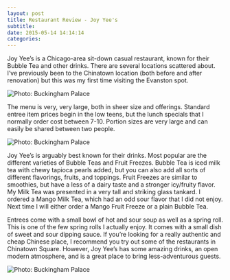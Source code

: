 ```yaml
---
layout: post
title: Restaurant Review - Joy Yee's
subtitle:
date: 2015-05-14 14:14:14
categories: 
---
```


Joy Yee’s is a Chicago-area sit-down casual restaurant, known for their Bubble Tea and other drinks. There are several locations scattered about. I’ve previously been to the Chinatown location (both before and after renovation) but this was my first time visiting the Evanston spot.

<img alt="Photo: Buckingham Palace" src="http://brianmlin.com/Images/2015.05.14/menu.jpg" style="max-width:630px;">

The menu is very, very large, both in sheer size and offerings. Standard entree item prices begin in the low teens, but the lunch specials that I normally order cost between 7-10. Portion sizes are very large and can easily be shared between two people.

<img alt="Photo: Buckingham Palace" src="http://brianmlin.com/Images/2015.05.14/drank.jpg" style="max-width:630px;">

Joy Yee’s is arguably best known for their drinks. Most popular are the different varieties of Bubble Teas and Fruit Freezes. Bubble Tea is iced milk tea with chewy tapioca pearls added, but you can also add all sorts of different flavorings, fruits, and toppings. Fruit Freezes are similar to smoothies, but have a less of a dairy taste and a stronger icy/fruity flavor. My Milk Tea was presented in a very tall and striking glass tankard. I ordered a Mango Milk Tea, which had an odd sour flavor that I did not enjoy. Next time I will either order a Mango Fruit Freeze or a plain Bubble Tea.

Entrees come with a small bowl of hot and sour soup as well as a spring roll. This is one of the few spring rolls I actually enjoy. It comes with a small dish of sweet and sour dipping sauce. If you’re looking for a really authentic and cheap Chinese place, I recommend you try out some of the restaurants in Chinatown Square. However, Joy Yee’s has some amazing drinks, an open modern atmosphere, and is a great place to bring less-adventurous guests.  

<img alt="Photo: Buckingham Palace" src="http://brianmlin.com/Images/2015.05.14/food.jpg" style="max-width:630px;">
